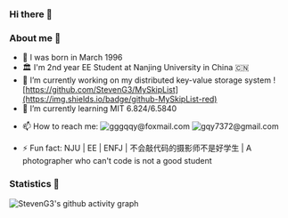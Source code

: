 ### Hi there 👋
### About me 🤔
<!-- 
**StevenG3/StevenG3** is a ✨ _special_ ✨ repository because its `README.md` (this file) appears on your GitHub profile.

Here are some ideas to get you started: -->

- 🐣 I was born in March 1996
- 🏛️ I'm 2nd year EE Student at Nanjing University in China 🇨🇳
- 🔭 I’m currently working on my distributed key-value storage system ![https://github.com/StevenG3/MySkipList](https://img.shields.io/badge/github-MySkipList-red)
- 🌱 I’m currently learning MIT 6.824/6.5840
<!-- - 👯 I’m looking to collaborate on ... -->
<!-- - 🤔 I’m looking for help with ... -->

<!-- - 💬 Ask me about ... -->
- 📫 How to reach me: ![gggqqy@foxmail.com](https://img.shields.io/badge/📫-gggqqy@foxmail.com-orange) ![gqy7372@gmail.com](https://img.shields.io/badge/📫-gqy7372@gmail.com-green)
<!-- - 😄 Pronouns: ... -->
- ⚡ Fun fact: NJU | EE | ENFJ | 不会敲代码的摄影师不是好学生 | A photographer who can't code is not a good student

### Statistics 📒
<!-- ![Metrics](https://metrics.lecoq.io/StevenG3?template=classic&base=header%2C%20activity%2C%20community%2C%20repositories%2C%20metadata&base.indepth=false&base.hireable=false&base.skip=false&config.timezone=Asia%2FShanghai) -->

<!-- [![StevenG3's GitHub stats](https://github-readme-stats.vercel.app/api?username=StevenG3)](https://github.com/anuraghazra/github-readme-stats) -->

<!-- ![StevenG3's Most used languages](https://github-readme-stats.vercel.app/api/top-langs/?username=StevenG3&layout=compact&hide_border=true&langs_count=10) -->

<!-- [![!trophy](https://github-profile-trophy.vercel.app/?username=StevenG3)](https://github.com/ryo-ma/github-profile-trophy) -->

![StevenG3's github activity graph](https://github-readme-activity-graph.cyclic.app/graph?username=StevenG3)

<!-- [![GitHub Streak](https://github-readme-streak-stats.herokuapp.com/?user=StevenG3)](https://git.io/streak-stats) -->
